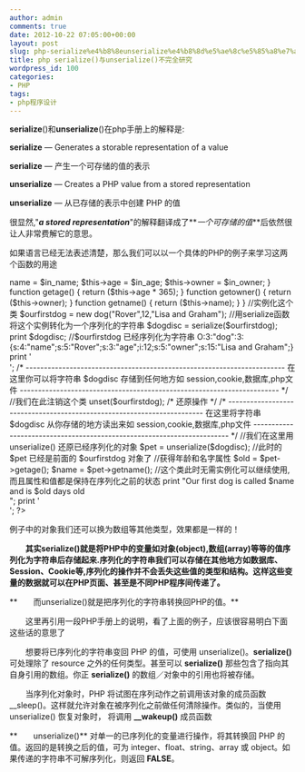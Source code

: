 ```yaml
---
author: admin
comments: true
date: 2012-10-22 07:05:00+00:00
layout: post
slug: php-serialize%e4%b8%8eunserialize%e4%b8%8d%e5%ae%8c%e5%85%a8%e7%a0%94%e7%a9%b6
title: php serialize()与unserialize()不完全研究
wordpress_id: 100
categories:
- PHP
tags:
- php程序设计
---
```











**serialize**()和**unserialize**()在php手册上的解释是:




**serialize** — Generates a storable representation of a value




**serialize** — 产生一个可存储的值的表示




**unserialize** — Creates a PHP value from a stored representation




**unserialize** — 从已存储的表示中创建 PHP 的值




很显然,"**_a stored representation_**"的解释翻译成了**_一个可存储的值_**后依然很让人非常费解它的意思。




如果语言已经无法表述清楚，那么我们可以以一个具体的PHP的例子来学习这两个函数的用途




<?php  

//声明一个类  

class dog {  

  

var $name;  

var $age;  

var $owner;  

  

function dog($in_name="unnamed",$in_age="0",$in_owner="unknown") {  

$this->name = $in_name;  

$this->age = $in_age;  

$this->owner = $in_owner;  

}  

  

function getage() {  

return ($this->age * 365);  

}  

  

function getowner() {  

return ($this->owner);  

}  

  

function getname() {  

return ($this->name);  

}  

}  

//实例化这个类  

$ourfirstdog = 
new dog("Rover",12,"Lisa and Graham");  

//用serialize函数将这个实例转化为一个序列化的字符串  

$dogdisc = 
serialize($ourfirstdog);  

print $dogdisc;
//$ourfirstdog 已经序列化为字符串 O:3:"dog":3:{s:4:"name";s:5:"Rover";s:3:"age";i:12;s:5:"owner";s:15:"Lisa and Graham";}  

  

print '<BR>';  

  

/*   

-----------------------------------------------------------------------  

在这里你可以将字符串 $dogdisc 存储到任何地方如 session,cookie,数据库,php文件   

-----------------------------------------------------------------------  

*/  

  

//我们在此注销这个类  

unset($ourfirstdog);  

  

/* 还原操作 */  

  

/*   

-----------------------------------------------------------------------  

在这里将字符串 $dogdisc 从你存储的地方读出来如 session,cookie,数据库,php文件   

-----------------------------------------------------------------------  

*/  

  

  

//我们在这里用 unserialize() 还原已经序列化的对象  

$pet = unserialize($dogdisc);
//此时的 $pet 已经是前面的 $ourfirstdog 对象了  

//获得年龄和名字属性  

$old = $pet->getage();  

$name = $pet->getname();  

//这个类此时无需实例化可以继续使用,而且属性和值都是保持在序列化之前的状态  

print "Our first dog is called 
$name and is $old days old<br>";  

print '<BR>';  

?>







例子中的对象我们还可以换为数组等其他类型，效果都是一样的！




　　**其实serialize()就是将PHP中的变量如对象(object),数组(array)等等的值序列化为字符串后存储起来.序列化的字符串我们可以存储在其他地方如数据库、Session、Cookie等,序列化的操作并不会丢失这些值的类型和结构。这样这些变量的数据就可以在PHP页面、甚至是不同PHP程序间传递了。**




**　　而unserialize()就是把序列化的字符串转换回PHP的值。**




　　这里再引用一段PHP手册上的说明，看了上面的例子，应该很容易明白下面这些话的意思了




　　想要将已序列化的字符串变回 PHP 的值，可使用 unserialize()。**serialize()** 可处理除了
resource 之外的任何类型。甚至可以 **serialize()** 那些包含了指向其自身引用的数组。你正
**serialize()** 的数组／对象中的引用也将被存储。




　　当序列化对象时，PHP 将试图在序列动作之前调用该对象的成员函数 
__sleep()。这样就允许对象在被序列化之前做任何清除操作。类似的，当使用 unserialize() 恢复对象时， 将调用
**__wakeup()** 成员函数




**　　unserialize()** 对单一的已序列化的变量进行操作，将其转换回 PHP 的值。返回的是转换之后的值，可为
integer、float、string、array 或
object。如果传递的字符串不可解序列化，则返回 **FALSE**。




  





























